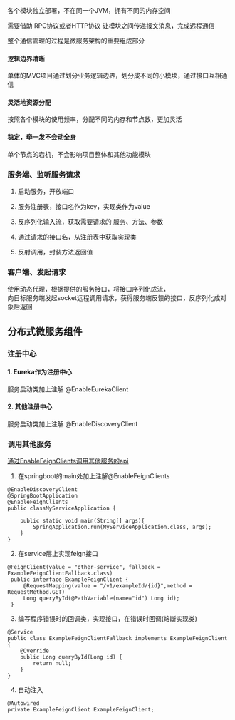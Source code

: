 各个模块独立部署，不在同一个JVM，拥有不同的内存空间

需要借助 RPC协议或者HTTP协议 让模块之间传递报文消息，完成远程通信

整个通信管理的过程是微服务架构的重要组成部分

#### 逻辑边界清晰
单体的MVC项目通过划分业务逻辑边界，划分成不同的小模块，通过接口互相通信

#### 灵活地资源分配
按照各个模块的使用频率，分配不同的内存和节点数，更加灵活

#### 稳定，牵一发不会动全身
单个节点的宕机，不会影响项目整体和其他功能模块

### 服务端、监听服务请求
1. 启动服务，开放端口


2. 服务注册表，接口名作为key，实现类作为value


3. 反序列化输入流，获取需要请求的 服务、方法、参数


4. 通过请求的接口名，从注册表中获取实现类


5. 反射调用，封装方法返回值


### 客户端、发起请求
使用动态代理，根据提供的服务接口，将接口序列化成流，    
向目标服务端发起socket远程调用请求，获得服务端反馈的接口，反序列化成对象后返回


## 分布式微服务组件

### 注册中心
#### 1. Eureka作为注册中心
服务启动类加上注解  @EnableEurekaClient

#### 2. 其他注册中心
服务启动类加上注解 @EnableDiscoveryClient

### 调用其他服务
[通过EnableFeignClients调用其他服务的api](https://www.cnblogs.com/UniqueColor/p/7130782.html)
1. 在springboot的main处加上注解@EnableFeignClients
```
@EnableDiscoveryClient
@SpringBootApplication
@EnableFeignClients
public classMyServiceApplication {
 
    public static void main(String[] args){
        SpringApplication.run(MyServiceApplication.class, args);
    }
}
```
2. 在service层上实现feign接口
```
@FeignClient(value = "other-service", fallback = ExampleFeignClientFallback.class)
 public interface ExampleFeignClient {
     @RequestMapping(value = "/v1/exampleId/{id}",method = RequestMethod.GET)
     Long queryById(@PathVariable(name="id") Long id);
 }
```
3. 编写程序错误时的回调类，实现接口，在错误时回调(熔断实现类)
```
@Service
public class ExampleFeignClientFallback implements ExampleFeignClient {
    @Override
    public Long queryById(Long id) {
        return null;
    }
}
```
4. 自动注入
```
@Autowired
private ExampleFeignClient ExampleFeignClient;

```